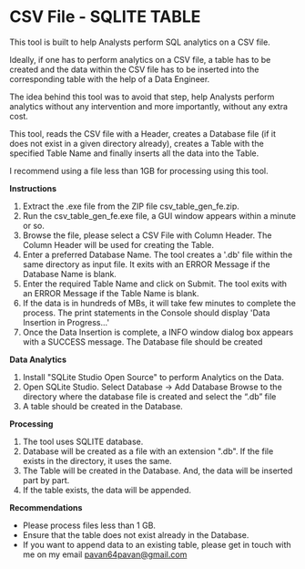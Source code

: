 # CSV File - SQLITE TABLE

This tool is built to help Analysts perform SQL analytics on a CSV file.  

Ideally, if one has to perform analytics on a CSV file, a table has to be created and the data within the CSV file has to be inserted into the corresponding table with the help of a Data Engineer.

The idea behind this tool was to avoid that step, help Analysts perform analytics without any intervention and more importantly, without any extra cost.

This tool, reads the CSV file with a Header, creates a Database file (if it does not exist in a given directory already), creates a Table with the specified Table Name and finally inserts all the data into the Table.

I recommend using a file less than 1GB for processing using this tool.

**Instructions**

1. Extract the .exe file from the ZIP file csv_table_gen_fe.zip.
2. Run the csv_table_gen_fe.exe file, a GUI window appears within a  minute or so.
3. Browse the file, please select a CSV File with Column Header. The Column Header will be used for creating the Table. 
4. Enter a preferred Database Name. The tool creates a '.db' file within the same directory as input file. It exits with an ERROR Message if the Database Name is blank.
5. Enter the required Table Name and click on Submit. The tool exits with an ERROR Message if the Table Name is blank.
6. If the data is in hundreds of MBs, it will take few minutes to complete the process. The print statements in the Console should display 'Data Insertion in Progress...'
7. Once the Data Insertion is complete, a INFO window dialog box appears with a SUCCESS message. The Database file should be created 

**Data Analytics**

1. Install "SQLite Studio Open Source" to perform Analytics on the Data.
2. Open SQLite Studio.
      Select Database -> Add Database
      Browse to the directory where the database file is created and select the “.db” file
3. A table should be created in the Database.


**Processing**

1. The tool uses SQLITE database.
2. Database will be created as a file with an extension ".db". If the file exists in the directory, it uses the same.
3. The Table will be created in the Database. And, the data will be inserted part by part.
4. If the table exists, the data will be appended.

**Recommendations**

* Please process files less than 1 GB.
* Ensure that the table does not exist already in the Database.
* If you want to append data to an existing table, please get in touch with me on my email pavan64pavan@gmail.com
